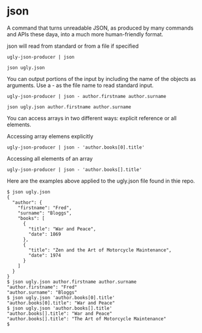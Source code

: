 # json
A command that turns unreadable JSON, as produced by many commands and APIs these daya,
into a much more human-friendly format.

json will read from standard or from a file if specified

    ugly-json-producer | json

    json ugly.json

You can output portions of the input by including the name
of the objects as arguments.
Use a - as the file name to read standard input.

    ugly-json-producer | json - author.firstname author.surname

    json ugly.json author.firstname author.surname

You can access arrays in two different ways: explicit reference
or all elements.

Accessing array elemens explicitly

    ugly-json-producer | json - 'author.books[0].title'

Accessing all elements of an array

    ugly-json-producer | json - 'author.books[].title'

Here are the examples above applied to the ugly.json file found in thie repo.

    $ json ugly.json 
    {
      "author": {
        "firstname": "Fred",
        "surname": "Bloggs",
        "books": [
          {
            "title": "War and Peace",
            "date": 1869
          },
          {
            "title": "Zen and the Art of Motorcycle Maintenance",
            "date": 1974
          }
        ]
      }
    }
    $ json ugly.json author.firstname author.surname
    "author.firstname": "Fred"
    "author.surname": "Bloggs"
    $ json ugly.json 'author.books[0].title'
    "author.books[0].title": "War and Peace"
    $ json ugly.json 'author.books[].title'
    "author.books[].title": "War and Peace"
    "author.books[].title": "The Art of Motorcycle Maintenance"
    $ 
